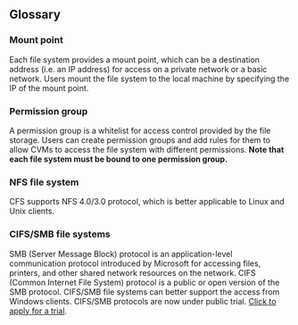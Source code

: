 ## Glossary
### Mount point
Each file system provides a mount point, which can be a destination address (i.e. an IP address) for access on a private network or a basic network. Users mount the file system to the local machine by specifying the IP of the mount point.

### Permission group
A permission group is a whitelist for access control provided by the file storage. Users can create permission groups and add rules for them to allow CVMs to access the file system with different permissions. **Note that each file system must be bound to one permission group.** 

### NFS file system
CFS supports NFS 4.0/3.0 protocol, which is better applicable to Linux and Unix clients.

### CIFS/SMB file systems
SMB (Server Message Block) protocol is an application-level communication protocol introduced by Microsoft for accessing files, printers, and other shared network resources on the network. CIFS (Common Internet File System) protocol is a public or open version of the SMB protocol. CIFS/SMB file systems can better support the access from Windows clients. CIFS/SMB protocols are now under public trial. [Click to apply for a trial](https://cloud.tencent.com/act/apply/CFS_CIFS).

	




